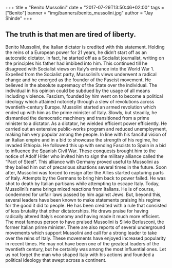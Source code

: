 +++
title = "Benito Mussolini"
date = "2017-07-29T13:50:46+02:00"
tags = ["Benito"]
banner = "img/banners/benito_mussolini.jpg"
author = "Jay Shinde"
+++

## The truth is that men are tired of liberty.
 
Benito Mussolini, the Italian dictator is credited with this statement. Holding the reins of a European power for 21 years, he didn’t start off as an autocratic dictator. In fact, he started off as a Socialist journalist, writing on the principles his father had imbibed into him. This continued till he disagreed with Socialist views on Italy’s entrance into the World War 1. Expelled from the Socialist party, Mussolini’s views underwent a radical change and he emerged as the founder of the Fascist movement. He believed in the absolute supremacy of the State over the individual. The individual in his opinion could be subdued by the usage of all means including violence. Fascism, founded by him went on to become a political ideology which attained notoriety through a slew of revolutions across twentieth-century Europe. Mussolini started an armed revolution which ended up with him as the prime minister of Italy. Slowly, but steadily, he dismantled the democratic machinery and transitioned from a prime minister to a dictator. As a dictator, he wielded efficient power efficiently. He carried out an extensive public-works program and reduced unemployment, making him very popular among the people. In line with his fanciful vision of an Italian empire and in a bid to showcase the strength of his regime, he invaded Ethiopia. He followed this up with sending Fascists to Spain in a bid to influence the Spanish Civil War. These conquests brought him to the notice of Adolf Hitler who invited him to sign the military alliance called the “Pact of Steel”. This alliance with Germany proved useful to Mussolini as they bailed him out of precarious situations several times in the future. Soon after, Mussolini was forced to resign after the Allies started capturing parts of Italy. Attempts by the Germans to bring him back to power failed. He was shot to death by Italian partisans while attempting to escape Italy. Today, Mussolini’s name brings mixed reactions from Italians. He is of course, condemned for unfair laws passed by him against Jews. But, beyond this, several leaders have been known to make statements praising his regime for the good it did to people. He has been credited with a rule that consisted of less brutality that other dictatorships. He draws praise for having radically altered Italy’s economy and having made it much more efficient. The most famous person to have praised Mussolini is Silvio Berlusconi, the former Italian prime minister. There are also reports of several underground movements which support Mussolini and call for a strong leader to take over the reins of Italy. These movements have enjoyed increased popularity in recent times. He may not have been one of the greatest leaders of the twentieth century, but he certainly was among the most influential ones. Let us not forget the man who shaped Italy with his actions and founded a political ideology that swept across a continent. 
